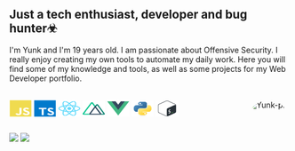 ## Just a tech enthusiast, developer and bug hunter☣

I'm Yunk and I'm 19 years old. I am passionate about Offensive Security. I really enjoy creating my own tools to automate my daily work. Here you will find some of my knowledge and tools, as well as some projects for my Web Developer portfolio.

<div style="display: inline_block"><br>
  <img align="center" alt="Yunk-Js" height="30" width="40" src="https://raw.githubusercontent.com/devicons/devicon/master/icons/javascript/javascript-plain.svg">
  <img align="center" alt="Yunk-Ts" height="30" width="40" src="https://raw.githubusercontent.com/devicons/devicon/master/icons/typescript/typescript-plain.svg">
  <img align="center" alt="Yunk-React" height="30" width="40" src="https://raw.githubusercontent.com/devicons/devicon/master/icons/react/react-original.svg">
  <img align="center" alt="Yunk-Nuxt" height="30" width="40" src="https://raw.githubusercontent.com/devicons/devicon/master/icons/nuxtjs/nuxtjs-original.svg">
  <img align="center" alt="Yunk-Vue" height="30" width="40" src="https://raw.githubusercontent.com/devicons/devicon/master/icons/vuejs/vuejs-original.svg">
  <img align="center" alt="Yunk-Python" height="30" width="40" src="https://raw.githubusercontent.com/devicons/devicon/master/icons/python/python-original.svg">
  <img align="center" alt="Yunk-Bash" height="30" width="40" src="https://raw.githubusercontent.com/devicons/devicon/master/icons/bash/bash-original.svg">
  <img align="right" alt="Yunk-pic" height="150" style="border-radius:50px;"
  src="https://media.discordapp.net/attachments/1057021207674884249/1070198064867975168/gif-dhr.gif?width=676&height=676">
</div>
  
  ##
 
<div>
  <a href="https://www.linkedin.com/in/rafaella-ballerini-45875016a" target="_blank"><img src="https://img.shields.io/badge/-LinkedIn-%230077B5?style=for-the-badge&logo=linkedin&logoColor=white" target="_blank"></a>
  <a href = "mailto:Ch4rs3t.sh@gmail.com"><img src="https://img.shields.io/badge/-Gmail-%23333?style=for-the-badge&logo=gmail&logoColor=white" target="_blank"></a>  
</div>
